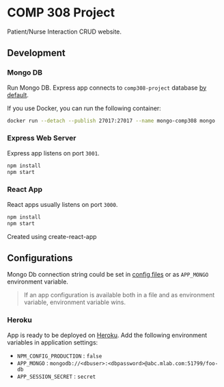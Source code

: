# COMP 308 Project

Patient/Nurse Interaction CRUD website.

## Development
### Mongo DB

Run Mongo DB. Express app connects to `comp308-project` database [by default](./src/config/env/development.ts).

If you use Docker, you can run the following container:

```bash
docker run --detach --publish 27017:27017 --name mongo-comp308 mongo
```

### Express Web Server

Express app listens on port `3001`.

```bash
npm install
npm start
```

### React App

React apps usually listens on port `3000`.
```bash
npm install
npm start
```
Created using create-react-app

## Configurations

Mongo Db connection string could be set in [config files](./src/config/env) or as `APP_MONGO` environment variable.

> If an app configuration is available both in a file and as environment variable, environment variable wins.

### Heroku

App is ready to be deployed on [Heroku](https://www.heroku.com). Add the following environment variables in application settings:

- `NPM_CONFIG_PRODUCTION` : `false`
- `APP_MONGO` : `mongodb://<dbuser>:<dbpassword>@abc.mlab.com:51799/foo-db`
- `APP_SESSION_SECRET` : `secret`

